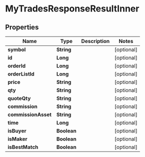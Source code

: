 

# MyTradesResponseResultInner


## Properties

| Name | Type | Description | Notes |
|------------ | ------------- | ------------- | -------------|
|**symbol** | **String** |  |  [optional] |
|**id** | **Long** |  |  [optional] |
|**orderId** | **Long** |  |  [optional] |
|**orderListId** | **Long** |  |  [optional] |
|**price** | **String** |  |  [optional] |
|**qty** | **String** |  |  [optional] |
|**quoteQty** | **String** |  |  [optional] |
|**commission** | **String** |  |  [optional] |
|**commissionAsset** | **String** |  |  [optional] |
|**time** | **Long** |  |  [optional] |
|**isBuyer** | **Boolean** |  |  [optional] |
|**isMaker** | **Boolean** |  |  [optional] |
|**isBestMatch** | **Boolean** |  |  [optional] |




